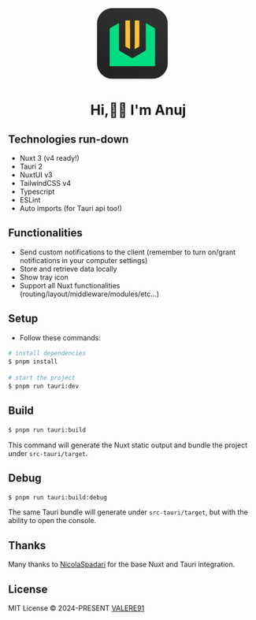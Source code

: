 <p align="center">
    <img width="150" src="./public/logo.png" alt="logo">
</p>
<div id="user-content-toc">
  <ul align="center" style="list-style: none;">
    <summary>
      <h1>Hi,👋🏻 I'm Anuj</h1>
    </summary>
  </ul>
</div>

## Technologies run-down

- Nuxt 3 (v4 ready!)
- Tauri 2
- NuxtUI v3
- TailwindCSS v4
- Typescript
- ESLint
- Auto imports (for Tauri api too!)

## Functionalities

- Send custom notifications to the client (remember to turn on/grant notifications in your computer settings)
- Store and retrieve data locally
- Show tray icon
- Support all Nuxt functionalities (routing/layout/middleware/modules/etc...)

## Setup

  - Follow these commands:

  ```sh
  # install dependencies
  $ pnpm install

  # start the project
  $ pnpm run tauri:dev
  ```

## Build

  ```sh
  $ pnpm run tauri:build
  ```

This command will generate the Nuxt static output and bundle the project under `src-tauri/target`.

## Debug

  ```sh
  $ pnpm run tauri:build:debug
  ```

The same Tauri bundle will generate under `src-tauri/target`, but with the ability to open the console.

## Thanks

Many thanks to [NicolaSpadari](https://github.com/NicolaSpadari) for the base Nuxt and Tauri integration.

## License

MIT License © 2024-PRESENT [VALERE91](https://github.com/VALERE91)

